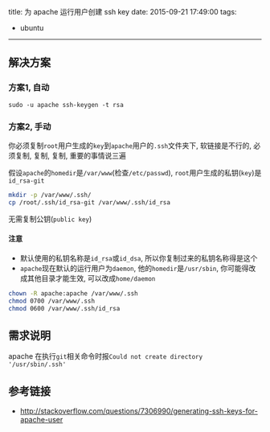 title: 为 apache 运行用户创建 ssh key
date: 2015-09-21 17:49:00
tags:
- ubuntu
---
## 解决方案
### 方案1, 自动
`sudo -u apache ssh-keygen -t rsa`

### 方案2, 手动
你必须复制`root`用户生成的`key`到`apache`用户的`.ssh`文件夹下, 软链接是不行的, 必须复制, 复制, 复制, 重要的事情说三遍

假设`apache`的`homedir`是`/var/www`(检查`/etc/passwd`), `root`用户生成的私钥(`key`)是`id_rsa-git`

```sh
mkdir -p /var/www/.ssh/
cp /root/.ssh/id_rsa-git /var/www/.ssh/id_rsa
```
无需复制公钥(`public key`)

#### 注意
* 默认使用的私钥名称是`id_rsa`或`id_dsa`, 所以你复制过来的私钥名称得是这个
* `apache`现在默认的运行用户为`daemon`, 他的`homedir`是`/usr/sbin`, 你可能得改成其他目录才能生效, 可以改成`home/daemon`

```sh
chown -R apache:apache /var/www/.ssh
chmod 0700 /var/www/.ssh
chmod 0600 /var/www/.ssh/id_rsa
```

## 需求说明
apache 在执行`git`相关命令时报`Could not create directory '/usr/sbin/.ssh'`

## 参考链接
* http://stackoverflow.com/questions/7306990/generating-ssh-keys-for-apache-user
